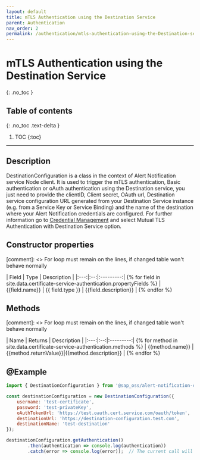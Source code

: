 ```yaml
---
layout: default
title: mTLS Authentication using the Destination Service
parent: Authentication
nav_order: 2
permalink: /authentication/mtls-authentication-using-the-Destination-service
---
```


# mTLS Authentication using the Destination Service
{: .no_toc }

## Table of contents
{: .no_toc .text-delta }

1. TOC
   {:toc}

---

## Description

DestinationConfiguration is a class in the context of Alert Notification service Node client. It is used to trigger the mTLS authentication, Basic authentication or oAuth authentication using the Destination service, you just need to provide the clientID, Client secret, OAuth url, Destination service configuration URL generated from your Destination Service instance (e.g. from a Service Key or Service Binding) and the name of the destination where your Alert Notification credentials are configured. For further information go to [Credential Management](https://help.sap.com/docs/ALERT_NOTIFICATION/5967a369d4b74f7a9c2b91f5df8e6ab6/80fe24f86bde4e3aac2903ac05511835.html?locale=en-US) and select Mutual TLS Authentication with Destination Service option.
## Constructor properties

[comment]: <> For loop must remain on the lines, if changed table won't behave normally

| Field | Type | Description |
|:---:|:--:|:---------:| {% for field in site.data.certificate-service-authentication.propertyFields %}
| {{field.name}} | {{ field.type }} | {{field.description}} | {% endfor %}

## Methods

[comment]: <> For loop must remain on the lines, if changed table won't behave normally

| Name | Returns | Description |
|:---:|:--:|:---------:| {% for method in site.data.certificate-service-authentication.methods %}
| {{method.name}} | {{method.returnValue}}|{{method.description}} | {% endfor %}

## @Example

```js
import { DestinationConfiguration } from '@sap_oss/alert-notification-client';

const destinationConfiguration = new DestinationConfiguration({
    username: 'test-certificate',
    password: 'test-privateKey', 
    oAuthTokenUrl: 'https://test.oauth.cert.service.com/oauth/token',
    destinationUrl: 'https://destination-configuration.test.com',
    destinationName: 'test-destination'
});

destinationConfiguration.getAuthentication()
        .then(authentication => console.log(authentication))
        .catch(error => console.log(error));  // The current call will print the authentication configured in the destination.'

```